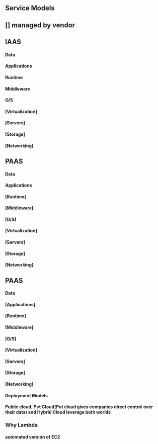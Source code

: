 ## Service Models
## [] managed by vendor

## IAAS
#### Data
#### Applications
#### Runtime
#### Middleware
#### O/S
#### [Virtualization]
#### [Servers]
#### [Storage]
#### [Networking]

## PAAS
#### Data
#### Applications
#### [Runtime]
#### [Middleware]
#### [O/S]
#### [Virtualization]
#### [Servers]
#### [Storage]
#### [Networking]

## PAAS
#### Data
#### [Applications]
#### [Runtime]
#### [Middleware]
#### [O/S]
#### [Virtualization]
#### [Servers]
#### [Storage]
#### [Networking]

#### Deployment Models
#### Public cloud, Pvt Cloud(Pvt cloud gives companies direct control over their data) and Hybrid Cloud leverage both worlds

### Why Lambda
#### automated version of EC2
